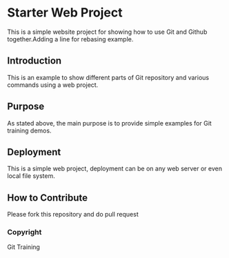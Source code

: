 # Starter Web Project

This is a simple website project for showing how to use Git and Github together.Adding a line for rebasing example.

## Introduction

This is an example to show different parts of Git repository and various commands using a web project.

## Purpose

As stated above, the main purpose is to provide simple examples for Git training demos.

## Deployment

This is a simple web project, deployment can be on any web server or even local file system.

## How to Contribute

Please fork this repository and do pull request

### Copyright
Git Training 
